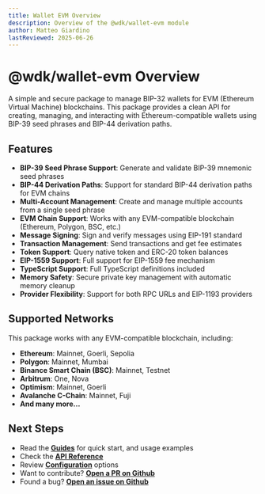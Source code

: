 ```yaml
---
title: Wallet EVM Overview
description: Overview of the @wdk/wallet-evm module
author: Matteo Giardino
lastReviewed: 2025-06-26
---
```


# @wdk/wallet-evm Overview

A simple and secure package to manage BIP-32 wallets for EVM (Ethereum Virtual Machine) blockchains. This package provides a clean API for creating, managing, and interacting with Ethereum-compatible wallets using BIP-39 seed phrases and BIP-44 derivation paths.


## Features

- **BIP-39 Seed Phrase Support**: Generate and validate BIP-39 mnemonic seed phrases
- **BIP-44 Derivation Paths**: Support for standard BIP-44 derivation paths for EVM chains
- **Multi-Account Management**: Create and manage multiple accounts from a single seed phrase
- **EVM Chain Support**: Works with any EVM-compatible blockchain (Ethereum, Polygon, BSC, etc.)
- **Message Signing**: Sign and verify messages using EIP-191 standard
- **Transaction Management**: Send transactions and get fee estimates
- **Token Support**: Query native token and ERC-20 token balances
- **EIP-1559 Support**: Full support for EIP-1559 fee mechanism
- **TypeScript Support**: Full TypeScript definitions included
- **Memory Safety**: Secure private key management with automatic memory cleanup
- **Provider Flexibility**: Support for both RPC URLs and EIP-1193 providers

## Supported Networks

This package works with any EVM-compatible blockchain, including:

- **Ethereum**: Mainnet, Goerli, Sepolia
- **Polygon**: Mainnet, Mumbai
- **Binance Smart Chain (BSC)**: Mainnet, Testnet
- **Arbitrum**: One, Nova
- **Optimism**: Mainnet, Goerli
- **Avalanche C-Chain**: Mainnet, Fuji
- **And many more...**


## Next Steps

- Read the **[Guides](guides.md)** for quick start, and usage examples
- Check the **[API Reference](./api-reference.md)**
- Review **[Configuration](./configuration.md)** options
- Want to contribute? **[Open a PR on Github](https://github.com/tetherto/wdk-wallet-evm)**
- Found a bug? **[Open an issue on Github](https://github.com/tetherto/wdk-wallet-evm/issues)** 
